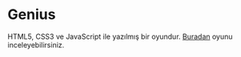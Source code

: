Genius
======

HTML5, CSS3 ve JavaScript ile yazılmış bir oyundur. <a href="http://sercaneraslan.github.io/Genius/">Buradan</a> oyunu inceleyebilirsiniz.
